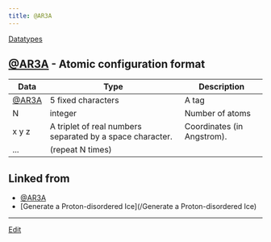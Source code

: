 ```yaml
---
title: @AR3A
---
```

[Datatypes](/Datatypes)


## [@AR3A](/@AR3A) - Atomic configuration format

|Data|Type|Description |
|-----|-----|-----|
|[@AR3A](/@AR3A)|5 fixed characters|A tag |
|N|integer|Number of atoms |
|x y z|A triplet of real numbers separated by a space character.|Coordinates (in Angstrom). |
|...|(repeat N times)| |








## Linked from

* [@AR3A](/@AR3A)
* [Generate a Proton-disordered Ice](/Generate a Proton-disordered Ice)


----

[Edit](https://github.com/vitroid/vitroid.github.io/edit/master/MD/@AR3A.md)

